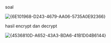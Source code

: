 soal

![{6E101968-D243-4679-AA06-5735A0E92366}](https://github.com/user-attachments/assets/72500cbd-c8ef-491c-a961-abc52a127503)

hasil encrypt dan decrypt

![{4536810D-A652-43A3-BDA6-41B1D04B6144}](https://github.com/user-attachments/assets/249fa947-3f70-4ed1-9230-fd59d3949f1d)

